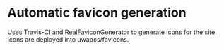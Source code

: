 # Automatic favicon generation
Uses Travis-CI and RealFaviconGenerator to generate icons for the site.
Icons are deployed into uwapcs/favicons.
